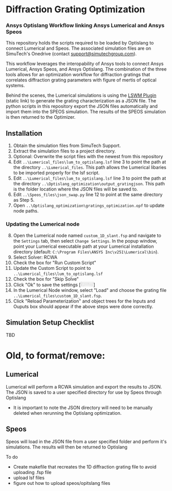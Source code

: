 # Diffraction Grating Optimization
### Ansys Optislang Workflow linking Ansys Lumerical and Ansys Speos 

This repository holds the scripts required to be loaded by Optislang to connect Lumerical and Speos.
The associated simulation files are on SimuTech's Onedrive (contact support@simutechgroup.com).

This workflow leverages the interopability of Ansys tools to connect Ansys Lumerical, Ansys Speos, and Ansys Optislang. The combination of the three tools allows for an optimization workflow for diffraction gratings that correlates diffraction grating parameters with figure of mertis of optical systems.

Behind the scenes, the Lumerical simulations is using the [LSWM Plugin](https://optics.ansys.com/hc/en-us/articles/18427154870803-Lumerical-Sub-Wavelength-Model-plugin-Usage-in-Zemax-OpticStudio) (static link) to generate the grating characterization as a JSON file. The python scripts in this repository export the JSON files automatically and import them into the SPEOS simulation. The results of the SPEOS simulation is then returned to the Optimizer.

## Installation
1. Obtain the simulation files from SimuTech Support.
2. Extract the simulation files to a project directory.
3. Optional: Overwrite the script files with the newest from this repository
4. Edit `..\Lumerical_files\lum_to_optislang.lsf` line 3 to point the path at the directory `..\Lumerical_files`. This path allows the Lumerical libaries to be imported properly for the lsf script.
5. Edit `..\Lumerical_files\lum_to_optislang.lsf` line 3 to point the path at the directory `..\Optislang_optimization\output_gratingjson`. This path is the folder location where the JSON files will be saved to.
6. Edit `..\Speos_files\json_swap.py` line 12 to point at the same directory as Step 5.
7. Open `..\Optislang_optimization\gratings_optimization.opf` to update node paths.

### Updating the Lumerical node
8. Open the Lumerical node named `custom_1D_slant.fsp` and navigate to the `Settings` tab, then select `Change Settings`. In the popup window, point your Lumerical executable path at your Lumerical installation directory (default: `C:\Program Files\ANSYS Inc\v251\Lumerical\bin`).
9. Select Solver: RCWA
10. Check the box for "Run Custom Script"
11. Update the Custom Script to point to `..\Lumerical_files\lum_to_optislang.lsf`
12. Check the box for "Skip Solve"
13. Click "Ok" to save the settings
[<img alt="Lumerical Settings" width="40px" src="/readme_images/lum_settings.png" />]
14. In the Lumerical Node window, select "Load" and choose the grating file `..\Lumerical_files\custom_1D_slant.fsp`.
15. Click "Reload Parameterization" and object trees for the Inputs and Ouputs box should appear if the above steps were done correctly.

## Simulation Setup Checklist
TBD


# Old, to format/remove:

## Lumerical
Lumerical will perform a RCWA simulation and export the results to JSON.
The JSON is saved to a user specified directory for use by Speos through Optislang
- It is important to note the JSON directory will need to be manually deleted when rerunning the Optislang optimization.
## Speos
Speos will load in the JSON file from a user specified folder and perform it's simulations. The results will then be returned to Optislang

To do 
 - Create makefile that recreates the 1D diffraction grating file to avoid uploading .fsp file
 - upload lsf files
 - figure out how to upload speos/opitslang files

